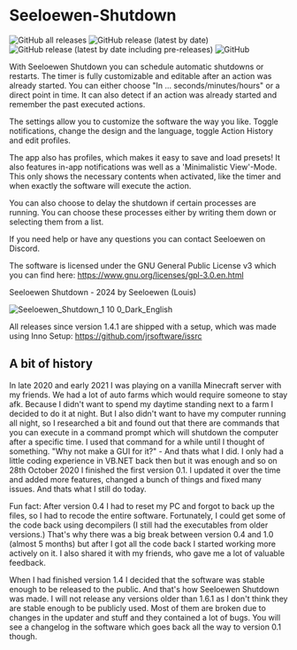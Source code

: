 # Seeloewen-Shutdown

![GitHub all releases](https://img.shields.io/github/downloads/Seeloewen/Seeloewen-Shutdown/total?style=for-the-badge) ![GitHub release (latest by date)](https://img.shields.io/github/v/release/Seeloewen/Seeloewen-Shutdown?style=for-the-badge) ![GitHub release (latest by date including pre-releases)](https://img.shields.io/github/v/release/Seeloewen/Seeloewen-Shutdown?include_prereleases&label=pre-release&style=for-the-badge) ![GitHub](https://img.shields.io/github/license/Seeloewen/Seeloewen-Shutdown?style=for-the-badge)

With Seeloewen Shutdown you can schedule automatic shutdowns or restarts. The timer is fully customizable and editable after an action was already started. You can either choose "In ... seconds/minutes/hours" or a direct point in time. It can also detect if an action was already started and remember the past executed actions.

The settings allow you to customize the software the way you like. Toggle notifications, change the design and the language, toggle Action History and edit profiles.

The app also has profiles, which makes it easy to save and load presets!
It also features in-app notifications was well as a 'Minimalistic View'-Mode. This only shows the necessary contents when activated, like the timer and when exactly the software will execute the action.

You can also choose to delay the shutdown if certain processes are running. You can choose these processes either by writing them down or selecting them from a list.

If you need help or have any questions you can contact Seeloewen on Discord.

The software is licensed under the GNU General Public License v3 which you can find here: https://www.gnu.org/licenses/gpl-3.0.en.html

Seeloewen Shutdown - 2024 by Seeloewen (Louis)

![Seeloewen_Shutdown_1 10 0_Dark_English](https://github.com/Seeloewen/Seeloewen-Shutdown/assets/74246933/ac641d51-8a6e-471c-a1f3-63b4266e628b)

All releases since version 1.4.1 are shipped with a setup, which was made using Inno Setup: https://github.com/jrsoftware/issrc

## A bit of history

In late 2020 and early 2021 I was playing on a vanilla Minecraft server with my friends. We had a lot of auto farms which would require someone to stay afk. Because I didn't want to spend my daytime standing next to a farm I decided to do it at night. But I also didn't want to have my computer running all night, so I researched a bit and found out that there are commands that you can execute in a command prompt which will shutdown the computer after a specific time. I used that command for a while until I thought of something. "Why not make a GUI for it?" - And thats what I did. I only had a little coding experience in VB.NET back then but it was enough and so on 28th October 2020 I finished the first version 0.1. I updated it over the time and added more features, changed a bunch of things and fixed many issues. And thats what I still do today. 

Fun fact: After version 0.4 I had to reset my PC and forgot to back up the files, so I had to recode the entire software. Fortunately, I could get some of the code back using decompilers (I still had the executables from older versions.) That's why there was a big break between version 0.4 and 1.0 (almost 5 months) but after I got all the code back I started working more actively on it. I also shared it with my friends, who gave me a lot of valuable feedback. 

When I had finished version 1.4 I decided that the software was stable enough to be released to the public. And that's how Seeloewen Shutdown was made. I will not release any versions older than 1.6.1 as I don't think they are stable enough to be publicly used. Most of them are broken due to changes in the updater and stuff and they contained a lot of bugs. You will see a changelog in the software which goes back all the way to version 0.1 though.
